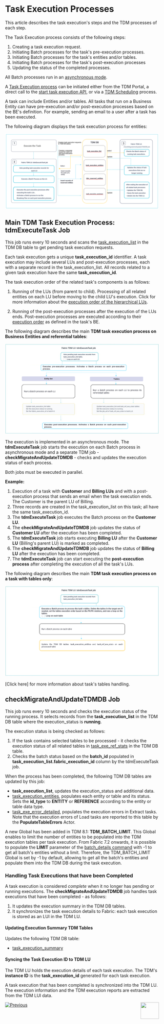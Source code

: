 # Task Execution Processes

This article describes the task execution's steps and the TDM processes of each step.

The Task Execution process consists of the following steps:

1. Creating a task execution request.
2. Initiating Batch processes for the task's pre-execution processes.
3. Initiating Batch processes for the task's entities and/or tables.
4. Initiating  Batch processes for the task's post-execution processes
5. Updating the status of the completed processes.

All Batch processes run in an [asynchronous mode](/articles/20_jobs_and_batch_services/17_batch_process_flow.md#batch-process-execution--resiliency). 

A [Task Execution process](/articles/TDM/tdm_gui/26_task_execution.md) can be initiated either from the TDM Portal, a direct call to the [start task execution API](/articles/TDM/tdm_gui/TDM_Task_Execution_Flows_APIs/04_execute_task_API.md), or via a [TDM Scheduling](/articles/TDM/tdm_gui/22_task_execution_timing_tab.md) process.  

A task can include Entities and/or tables. All tasks that run on a Business Entity can have pre-execution and/or post-execution processes based on the BE's definition. For example, sending an email to a user after a task has been executed.

The following diagram displays the task execution process for entities:

![task execution process](images/tdm_task_execution_processes.png)



## Main TDM Task Execution Process: tdmExecuteTask Job

This job runs every 10 seconds and scans the [task_execution_list](02_tdm_database.md#task_execution_list) in the TDM DB table to get pending task execution requests.

Each task execution gets a unique **task_execution_id** identifier. A task execution may include several LUs and post-execution processes, each with a separate record in the task_execution_list. All records related to a given task execution have the same **task_execution_id**. 

The task execution order of the related task's components is as follows:

1. Running of the LUs (from parent to child). Processing of all related entities on each LU before moving to the child LU's execution. Click for more information about the [execution order of the hierarchical LUs](/articles/TDM/tdm_overview/03_business_entity_overview.md#task-execution-of-hierarchical-business-entities).

2. Running of the post-execution processes after the execution of the LUs ends. Post-execution processes are executed according to their [execution order](/articles/TDM/tdm_gui/04_tdm_gui_business_entity_window.md#post-execution-processes-tab) as defined in the task's BE.

The following diagram describes the main **TDM task execution process on Business Entities and referential tables**:

![task execution job](images/tdmExcuteTask_job_flow.png)

The execution is implemented in an asynchronous mode. The **tdmExecuteTask** job starts the execution on each Batch process in asynchronous mode and a separate TDM job - **checkMigrateAndUpdateTDMDB** - checks and updates the execution status of each process.

Both jobs must be executed in parallel. 

**Example:**

1. Execution of a task with **Customer** and **Billing LUs** and with a post-execution process that sends an email when the task execution ends. The Customer is the parent LU of Billing. 
2. Three records are created in the task_execution_list on this task; all have the same task_execution_id.
3. The **tdmExecuteTask** job executes the Batch process on the **Customer LU**. 
4. The **checkMigrateAndUpdateTDMDB** job updates the status of **Customer LU** after the execution has been completed.
5. The **tdmExecuteTask** job starts executing **Billing LU** after the **Customer LU** (Billing's parent LU) is marked as completed.
6. The **checkMigrateAndUpdateTDMDB** job updates the status of **Billing LU** after the execution has been completed.
7. The **tdmExecuteTask** job can start executing the **post-execution process** after completing the execution of all the task's LUs.



The following diagram describes the main **TDM task execution process on a task with tables only**:

![task execution job](images/task_execution_flow_tables_only.png)



[Click here] for more information about task's tables handling.

## checkMigrateAndUpdateTDMDB Job

This job runs every 10 seconds and checks the execution status of the running process. It selects records from the **task_execution_list** in the TDM DB table where the execution_status is **running**.

The execution status is being checked as follows:

1. If the task contains selected tables to be processed - it checks the execution status of all related tables in [task_exe_ref_stats](02_tdm_database.md#task_ref_exe_stats) in the TDM DB table.
2. Checks the batch status based on the **batch_id** populated in **task_execution_list.fabric_execution_id** column by the tdmExecuteTask job. 

When the process has been completed, the following TDM DB tables are updated by this job:

- **task_execution_list**, updates the execution_status and additional data.
- [task_execution_entities](02_tdm_database.md#task_execution_entities), populates each entity or table and its status. Sets the **id_type** to **ENTITY** or **REFERENCE** according to the entity or table data type.
- [task_exe_error_detailed](02_tdm_database.md#task_exe_error_detailed), populates the execution errors in Extract tasks. Note that the execution errors of Load tasks are reported to this table by the **PopulateTableErrors** Actor.

A new Global has been added in TDM 8.1: **TDM_BATCH_LIMIT**. This Global enables to limit the number of entities to be populated into the TDM execution tables per task execution. From Fabric 7.2 onwards, it is possible to populate the **LIMIT** parameter of the [batch_details command](/articles/20_jobs_and_batch_services/12_batch_sync_commands.md#batch_details-batch_id-statusstatus-entitiesentity-1entity-2-affinityaffinity-limitlimit-sort_by_process_timetruefalse) with -1 to get all batch's entities without a limit. Therefore, the TDM_BATCH_LIMIT Global is set by -1 by default, allowing to get all the batch's entities and populate them into the TDM DB during the task execution.

### Handling Task Executions that have been Completed

A task execution is considered *complete* when it no longer has pending or running executions. The **checkMigrateAndUpdateTDMDB** job handles task executions that have been completed - as follows:

1. It updates the execution summary in the TDM DB tables.
2. It synchronizes the task execution details to Fabric: each task execution is stored as an LUI in the TDM LU. 

#### Updating Execution Summary TDM Tables

Updates the following TDM DB table:

- [task_execution_summary](02_tdm_database.md#task_execution_summary)

#### Syncing the Task Execution ID to TDM LU

The TDM LU holds the execution details of each task execution. The TDM's **instance ID** is the **task_execution_id** generated for each task execution.

A task execution that has been completed is synchronized into the TDM LU. The execution information and the TDM execution reports are extracted from the TDM LUI data.



[![Previous](/articles/images/Previous.png)](02_tdm_database.md)[<img align="right" width="60" height="54" src="/articles/images/Next.png">](03a_task_execution_building_entity_list_on_tasks_LUs.md)





